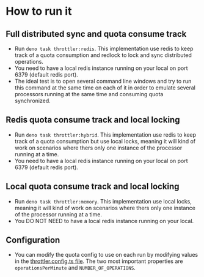 # How to run it

## Full distributed sync and quota consume track
- Run `deno task throttler:redis`. This implementation use redis to keep track of a quota consumption and redlock to lock and sync distributed operations.
- You need to have a local redis instance running on your local on port 6379 (default redis port).
- The ideal test is to open several command line windows and try to run this command at the same time on each of it in order to emulate several processors running at the same time and consuming quota synchronized.

## Redis quota consume track and local locking
- Run `deno task throttler:hybrid`. This implementation use redis to keep track of a quota consumption but use local locks, meaning it will kind of work on scenarios where thers only one instance of the processor running at a time.
- You need to have a local redis instance running on your local on port 6379 (default redis port).

## Local quota consume track and local locking
- Run `deno task throttler:memory`. This implementation use local locks, meaning it will kind of work on scenarios where thers only one instance of the processor running at a time.
- You DO NOT NEED to have a local redis instance running on your local.

## Configuration
- You can modify the quota config to use on each run by modifying values in the [throttler.config.ts file](https://github.com/ElNinjaGaiden/promise-thottler/blob/main/throttler.config.ts). The two most important properties are `operationsPerMinute` and `NUMBER_OF_OPERATIONS`.
